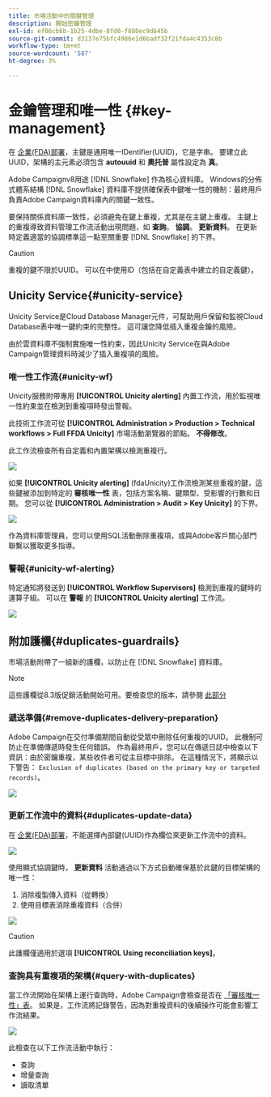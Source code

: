 ```yaml
---
title: 市場活動中的關鍵管理
description: 開始密鑰管理
exl-id: ef06cb6b-1b25-4dbe-8fd0-f880ec9d645b
source-git-commit: d3137e75bfc4986e1d6badf32f21fda4c4353c8b
workflow-type: tm+mt
source-wordcount: '587'
ht-degree: 3%

---
```


# 金鑰管理和唯一性 {#key-management}

在 [企業(FDA)部署](enterprise-deployment.md)，主鍵是通用唯一IDentifier(UUID)，它是字串。 要建立此UUID，架構的主元素必須包含 **autouuid** 和 **奧托普** 屬性設定為 **真**。

Adobe Campaignv8用途 [!DNL Snowflake] 作為核心資料庫。 Windows的分佈式體系結構 [!DNL Snowflake] 資料庫不提供確保表中鍵唯一性的機制：最終用戶負責Adobe Campaign資料庫內的關鍵一致性。

要保持關係資料庫一致性，必須避免在鍵上重複，尤其是在主鍵上重複。 主鍵上的重複導致資料管理工作流活動出現問題，如 **查詢**。 **協調**。 **更新資料**。 在更新時定義適當的協調標準這一點至關重要 [!DNL Snowflake] 的下界。


>[!CAUTION]
>
>重複的鍵不限於UUID。 可以在中使用ID（包括在自定義表中建立的自定義鍵）。


## Unicity Service{#unicity-service}

Unicity Service是Cloud Database Manager元件，可幫助用戶保留和監視Cloud Database表中唯一鍵約束的完整性。 這可讓您降低插入重複金鑰的風險。

由於雲資料庫不強制實施唯一性約束，因此Unicity Service在與Adobe Campaign管理資料時減少了插入重複項的風險。

### 唯一性工作流{#unicity-wf}

Unicity服務附帶專用 **[!UICONTROL Unicity alerting]** 內置工作流，用於監視唯一性約束並在檢測到重複項時發出警報。

此技術工作流可從 **[!UICONTROL Administration > Production > Technical workflows > Full FFDA Unicity]** 市場活動瀏覽器的節點。 **不得修改**。

此工作流檢查所有自定義和內置架構以檢測重複行。

![](assets/unicity-alerting-wf.png)

如果 **[!UICONTROL Unicity alerting]** (fdaUnicity)工作流檢測某些重複的鍵，這些鍵被添加到特定的 **審核唯一性** 表，包括方案名稱、鍵類型、受影響的行數和日期。 您可以從 **[!UICONTROL Administration > Audit > Key Unicity]** 的下界。

![](assets/unicity-table.png)

作為資料庫管理員，您可以使用SQL活動刪除重複項，或與Adobe客戶關心部門聯繫以獲取更多指導。

### 警報{#unicity-wf-alerting}

特定通知將發送到 **[!UICONTROL Workflow Supervisors]** 檢測到重複的鍵時的運算子組。 可以在 **警報** 的 **[!UICONTROL Unicity alerting]** 工作流。

![](assets/wf-alert-activity.png)


## 附加護欄{#duplicates-guardrails}

市場活動附帶了一組新的護欄，以防止在 [!DNL Snowflake] 資料庫。

>[!NOTE]
>
>這些護欄從8.3版促銷活動開始可用。要檢查您的版本，請參閱 [此部分](../start/compatibility-matrix.md#how-to-check-your-campaign-version-and-buildversion)

### 遞送準備{#remove-duplicates-delivery-preparation}

Adobe Campaign在交付準備期間自動從受眾中刪除任何重複的UUID。 此機制可防止在準備傳遞時發生任何錯誤。 作為最終用戶，您可以在傳遞日誌中檢查以下資訊：由於密鑰重複，某些收件者可從主目標中排除。 在這種情況下，將顯示以下警告： `Exclusion of duplicates (based on the primary key or targeted records)`。

![](assets/exclusion-duplicates-log.png)

### 更新工作流中的資料{#duplicates-update-data}

在 [企業(FDA)部署](enterprise-deployment.md)，不能選擇內部鍵(UUID)作為欄位來更新工作流中的資料。

![](assets/update-data-no-internal-key.png)

使用顯式協調鍵時， **更新資料** 活動通過以下方式自動確保基於此鍵的目標架構的唯一性：

1. 消除複製傳入資料（從轉換）
1. 使用目標表消除重複資料（合併）


![](assets/update-data-deduplicate.png)

>[!CAUTION]
>
>此護欄僅適用於選項 **[!UICONTROL Using reconciliation keys]**。


### 查詢具有重複項的架構{#query-with-duplicates}

當工作流開始在架構上運行查詢時，Adobe Campaign會檢查是否在 [「審核唯一性」表](#unicity-wf)。 如果是，工作流將記錄警告，因為對重複資料的後續操作可能會影響工作流結果。

![](assets/query-with-duplicates.png)

此檢查在以下工作流活動中執行：

* 查詢
* 增量查詢
* 讀取清單